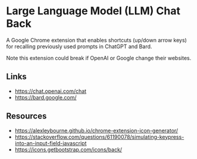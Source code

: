 # Large Language Model (LLM) Chat Back

A Google Chrome extension that enables shortcuts (up/down arrow keys) for recalling previously used prompts in ChatGPT and Bard.

Note this extension could break if OpenAI or Google change their websites.

## Links

- https://chat.openai.com/chat
- https://bard.google.com/

## Resources

- https://alexleybourne.github.io/chrome-extension-icon-generator/
- https://stackoverflow.com/questions/61190078/simulating-keypress-into-an-input-field-javascript
- https://icons.getbootstrap.com/icons/back/
